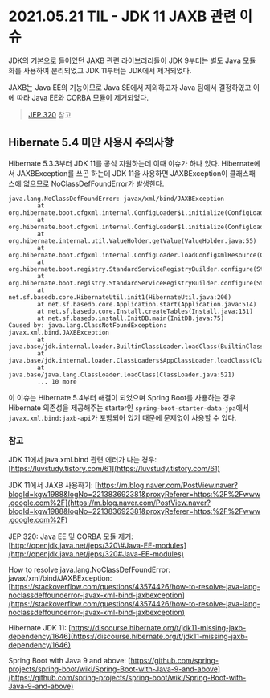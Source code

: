 # 2021.05.21 TIL - JDK 11 JAXB 관련 이슈

JDK의 기본으로 들어있던 JAXB 관련 라이브러리들이 JDK 9부터는 별도 Java 모듈화를 사용하여 분리되었고 JDK 11부터는 JDK에서 제거되었다.

JAXB는 Java EE의 기능이므로 Java SE에서 제외하고자 Java 팀에서 결정하였고 이에 따라 Java EE와 CORBA 모듈이 제거되었다.

> [JEP 320](http://openjdk.java.net/jeps/320#Java-EE-modules) 참고

## Hibernate 5.4 미만 사용시 주의사항

Hibernate 5.3.3부터 JDK 11를 공식 지원하는데 이때 이슈가 하나 있다. Hibernate에서 JAXBException를 쓰곤 하는데 JDK 11을 사용하면 JAXBException이 클래스패스에 없으므로 NoClassDefFoundError가 발생한다.

```text
java.lang.NoClassDefFoundError: javax/xml/bind/JAXBException
        at org.hibernate.boot.cfgxml.internal.ConfigLoader$1.initialize(ConfigLoader.java:41)
        at org.hibernate.boot.cfgxml.internal.ConfigLoader$1.initialize(ConfigLoader.java:38)
        at org.hibernate.internal.util.ValueHolder.getValue(ValueHolder.java:55)
        at org.hibernate.boot.cfgxml.internal.ConfigLoader.loadConfigXmlResource(ConfigLoader.java:57)
        at org.hibernate.boot.registry.StandardServiceRegistryBuilder.configure(StandardServiceRegistryBuilder.java:163)
        at org.hibernate.boot.registry.StandardServiceRegistryBuilder.configure(StandardServiceRegistryBuilder.java:152)
        at net.sf.basedb.core.HibernateUtil.init1(HibernateUtil.java:206)
        at net.sf.basedb.core.Application.start(Application.java:514)
        at net.sf.basedb.core.Install.createTables(Install.java:131)
        at net.sf.basedb.install.InitDB.main(InitDB.java:75)
Caused by: java.lang.ClassNotFoundException: javax.xml.bind.JAXBException
        at java.base/jdk.internal.loader.BuiltinClassLoader.loadClass(BuiltinClassLoader.java:583)
        at java.base/jdk.internal.loader.ClassLoaders$AppClassLoader.loadClass(ClassLoaders.java:178)
        at java.base/java.lang.ClassLoader.loadClass(ClassLoader.java:521)
        ... 10 more
```

이 이슈는 Hibernate 5.4부터 해결이 되었으며 Spring Boot를 사용하는 경우 Hibernate 의존성을 제공해주는 starter인 `spring-boot-starter-data-jpa`에서 `javax.xml.bind:jaxb-api`가 포함되어 있기 때문에 문제없이 사용할 수 있다.

### 참고

JDK 11에서 java.xml.bind 관련 에러가 나는 경우: [https://luvstudy.tistory.com/61](https://luvstudy.tistory.com/61)

JDK 11에서 JAXB 사용하기: [https://m.blog.naver.com/PostView.naver?blogId=kgw1988&logNo=221383692381&proxyReferer=https:%2F%2Fwww.google.com%2F](https://m.blog.naver.com/PostView.naver?blogId=kgw1988&logNo=221383692381&proxyReferer=https:%2F%2Fwww.google.com%2F)

JEP 320: Java EE 및 CORBA 모듈 제거: [http://openjdk.java.net/jeps/320\#Java-EE-modules](http://openjdk.java.net/jeps/320#Java-EE-modules)

How to resolve java.lang.NoClassDefFoundError: javax/xml/bind/JAXBException: [https://stackoverflow.com/questions/43574426/how-to-resolve-java-lang-noclassdeffounderror-javax-xml-bind-jaxbexception](https://stackoverflow.com/questions/43574426/how-to-resolve-java-lang-noclassdeffounderror-javax-xml-bind-jaxbexception)

Hibernate JDK 11: [https://discourse.hibernate.org/t/jdk11-missing-jaxb-dependency/1646](https://discourse.hibernate.org/t/jdk11-missing-jaxb-dependency/1646)

Spring Boot with Java 9 and above: [https://github.com/spring-projects/spring-boot/wiki/Spring-Boot-with-Java-9-and-above](https://github.com/spring-projects/spring-boot/wiki/Spring-Boot-with-Java-9-and-above)

